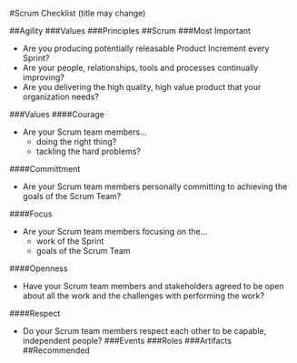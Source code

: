 #Scrum Checklist (title may change)

##Agility
###Values
###Principles
##Scrum
###Most Important
- Are you producing potentially releasable Product Increment every Sprint?
- Are your people, relationships, tools and processes continually improving?
- Are you delivering the high quality, high value product that your organization needs?

###Values
####Courage
- Are your Scrum team members...
    - doing the right thing?
    - tackling the hard problems?

####Committment
- Are your Scrum team members personally committing to achieving the goals of the Scrum Team?

####Focus
- Are your Scrum team members focusing on the...
    - work of the Sprint
    - goals of the Scrum Team

####Openness
- Have your Scrum team members and stakeholders agreed to be open about all the work and the challenges with performing the work?

####Respect
- Do your Scrum team members respect each other to be capable, independent people?
###Events
###Roles
###Artifacts
##Recommended
